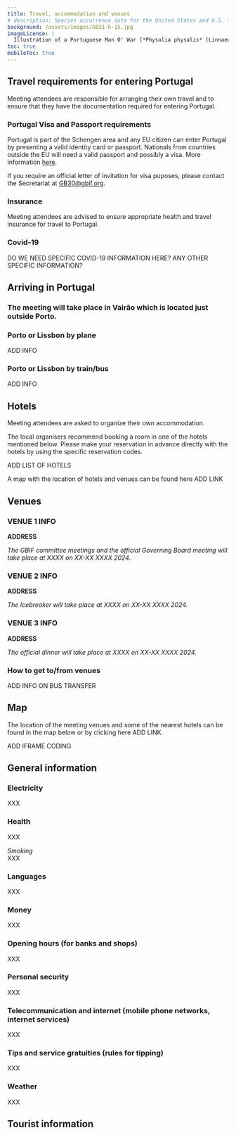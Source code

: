 ```yaml
---
title: Travel, accommodation and venues
# description: Species occurrence data for the United States and U.S. Territories.
background: /assets/images/GB31-h-15.jpg
imageLicense: |
  Illustration of a Portuguese Man O' War [*Physalia physalis* (Linnaeus, 1758).](https://www.gbif.org/species/2264734)from Manuel d'actinologie ou de zoophytologie. Paris, 1834-1836. Via the [Biodiversity Heritage Library](https://flic.kr/p/bSQdzZ)
toc: true
mobileToc: true
---
```


## Travel requirements for entering Portugal
Meeting attendees are responsible for arranging their own travel and to ensure that they have the documentation required for entering Portugal. 

### Portugal Visa and Passport requirements

Portugal is part of the Schengen area and any EU citizen can enter Portugal by presenting a valid identity card or passport. Nationals from countries outside the EU will need a valid passport and possibly a visa. More information [here](https://europa.eu/youreurope/citizens/travel/entry-exit/non-eu-nationals/index_en.htm).

If you require an official letter of invitation for visa puposes, please contact the Secretariat at [GB30@gbif.org](mailto:GB30@gbif.org). 

### Insurance
Meeting attendees are advised to ensure appropriate health and travel insurance for travel to Portugal.  

### Covid-19
DO WE NEED SPECIFIC COVID-19 INFORMATION HERE? ANY OTHER SPECIFIC INFORMATION?



## Arriving in Portugal 

### The meeting will take place in Vairão which is located just outside Porto. 


### Porto or Lissbon by plane 

ADD INFO


### Porto or Lissbon by train/bus

ADD INFO


## Hotels
Meeting attendees are asked to organize their own accommodation. 

The local organisers recommend booking a room in one of the hotels mentioned below. Please make your reservation in advance directly with the hotels by using the specific reservation codes.   

ADD LIST OF HOTELS

A map with the location of hotels and venues can be found here  ADD LINK  


## Venues

### VENUE 1 INFO
**ADDRESS**  

*The GBIF committee meetings and the official Governing Board meeting will take place at XXXX on XX-XX XXXX 2024.*  

### VENUE 2 INFO
**ADDRESS**  

*The Icebreaker will take place at XXXX on XX-XX XXXX 2024.*  

### VENUE 3 INFO
**ADDRESS**  

*The official dinner will take place at XXXX on XX-XX XXXX 2024.*  

### How to get to/from venues

ADD INFO ON BUS TRANSFER

## Map
The location of the meeting venues and some of the nearest hotels can be found in the map below or by clicking here ADD LINK.    

ADD IFRAME CODING



## General information

### Electricity
XXX  

### Health
XXX  

*Smoking*  
XXX  

### Languages
XXX  

### Money
XXX

### Opening hours (for banks and shops)
XXX

### Personal security
XXX

### Telecommunication and internet (mobile phone networks, internet services)
XXX  

### Tips and service gratuities (rules for tipping)
XXX

### Weather
XXX

## Tourist information


